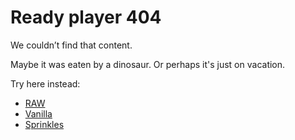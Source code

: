 # Ready player 404

We couldnʼt find that content.

Maybe it was eaten by a dinosaur. Or perhaps it's just on vacation.

Try here instead:

- [RAW](/)
- [Vanilla](/vanilla/)
- [Sprinkles](/sprinkles/)
